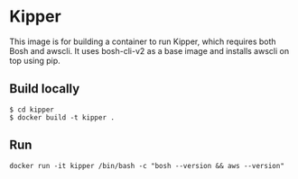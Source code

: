 # Kipper

This image is for building a container to run Kipper, which requires both Bosh and awscli. It uses bosh-cli-v2 as a base image and installs awscli on top using pip.

## Build locally

```
$ cd kipper
$ docker build -t kipper .
```

## Run

```
docker run -it kipper /bin/bash -c "bosh --version && aws --version"
```

